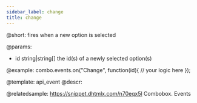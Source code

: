 ```yaml
---
sidebar_label: change
title: change
---          
```


@short:
fires when a new option is selected

@params:
- id 		string|string[] 		the id(s) of a newly selected option(s)


@example:
combo.events.on("Change", function(id){
    // your logic here
});


@template: api_event
@descr:


@relatedsample: https://snippet.dhtmlx.com/n70eqx5l	Combobox. Events
